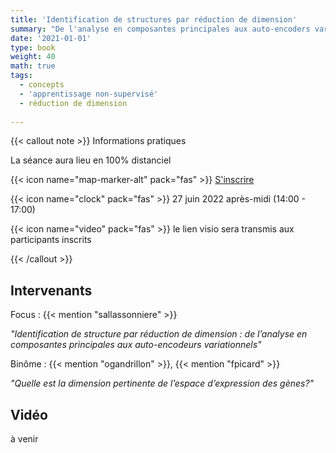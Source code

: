 ```yaml
---
title: 'Identification de structures par réduction de dimension'
summary: "De l'analyse en composantes principales aux auto-encoders variationnels"
date: '2021-01-01'
type: book
weight: 40
math: true
tags:
  - concepts
  - 'apprentissage non-supervisé'
  - réduction de dimension
  
---
```


{{< callout note >}}
Informations pratiques

La séance aura lieu en 100% distanciel

{{< icon name="map-marker-alt" pack="fas" >}} <a href="https://inrae-fr.zoom.us/webinar/register/WN_mKp7fjEUTqSFINaN-c_vCw">S'inscrire</a>

{{< icon name="clock" pack="fas" >}} 27 juin 2022 après-midi (14:00 - 17:00)

{{< icon name="video" pack="fas" >}} le lien visio sera transmis aux participants inscrits

{{< /callout >}}

## Intervenants

Focus : {{< mention "sallassonniere" >}}

*"Identification de structure par réduction de dimension : de l’analyse en composantes principales aux auto-encodeurs variationnels"*

Binôme : {{< mention "ogandrillon" >}}, {{< mention "fpicard" >}}

*"Quelle est la dimension pertinente de l’espace d’expression des gènes?"*

## Vidéo

à venir

<!-- {{< youtube rfscVS0vtbw >}} -->
